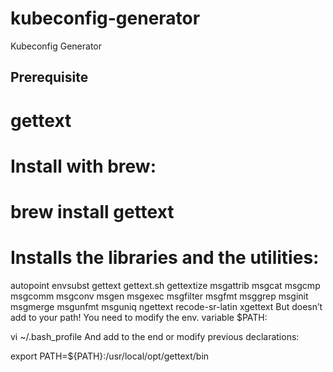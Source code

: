 # kubeconfig-generator
Kubeconfig Generator

Prerequisite
------------

# gettext
# Install with brew:

# brew install gettext
# Installs the libraries and the utilities:

autopoint envsubst gettext gettext.sh gettextize msgattrib msgcat msgcmp msgcomm msgconv msgen msgexec msgfilter msgfmt msggrep msginit msgmerge msgunfmt msguniq ngettext recode-sr-latin xgettext
But doesn’t add to your path! You need to modify the env. variable $PATH:

vi ~/.bash_profile
And add to the end or modify previous declarations:

export PATH=${PATH}:/usr/local/opt/gettext/bin
